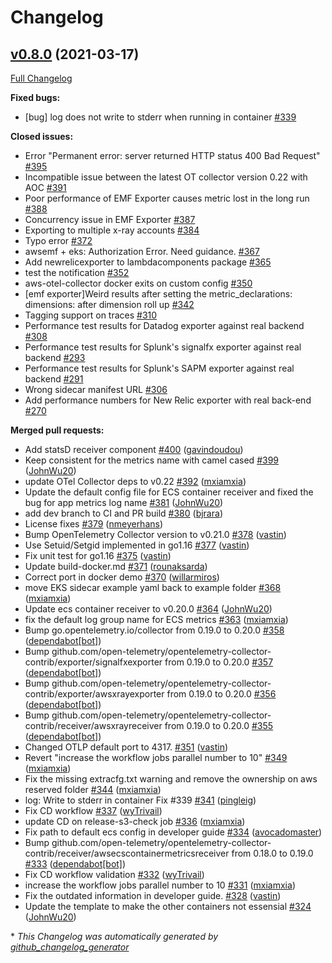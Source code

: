# Changelog

## [v0.8.0](https://github.com/aws-observability/aws-otel-collector/tree/v0.8.0) (2021-03-17)

[Full Changelog](https://github.com/aws-observability/aws-otel-collector/compare/v0.7.0...v0.8.0)

**Fixed bugs:**

- \[bug\] log does not write to stderr when running in container [\#339](https://github.com/aws-observability/aws-otel-collector/issues/339)

**Closed issues:**

- Error "Permanent error: server returned HTTP status 400 Bad Request" [\#395](https://github.com/aws-observability/aws-otel-collector/issues/395)
- Incompatible issue between the latest OT collector version 0.22 with AOC [\#391](https://github.com/aws-observability/aws-otel-collector/issues/391)
- Poor performance of EMF Exporter causes metric lost in the long run [\#388](https://github.com/aws-observability/aws-otel-collector/issues/388)
- Concurrency issue in EMF Exporter [\#387](https://github.com/aws-observability/aws-otel-collector/issues/387)
- Exporting to multiple x-ray accounts [\#384](https://github.com/aws-observability/aws-otel-collector/issues/384)
- Typo error [\#372](https://github.com/aws-observability/aws-otel-collector/issues/372)
- awsemf + eks: Authorization Error. Need guidance. [\#367](https://github.com/aws-observability/aws-otel-collector/issues/367)
- Add newrelicexporter to  lambdacomponents package [\#365](https://github.com/aws-observability/aws-otel-collector/issues/365)
- test the notification [\#352](https://github.com/aws-observability/aws-otel-collector/issues/352)
- aws-otel-collector docker exits on custom config [\#350](https://github.com/aws-observability/aws-otel-collector/issues/350)
- \[emf exporter\]Weird results after setting the metric\_declarations: dimensions: after dimension roll up [\#342](https://github.com/aws-observability/aws-otel-collector/issues/342)
- Tagging support on traces [\#310](https://github.com/aws-observability/aws-otel-collector/issues/310)
-  Performance test results for Datadog exporter against real backend [\#308](https://github.com/aws-observability/aws-otel-collector/issues/308)
- Performance test results for Splunk's signalfx exporter against real backend [\#293](https://github.com/aws-observability/aws-otel-collector/issues/293)
- Performance test results for Splunk's SAPM exporter against real backend [\#291](https://github.com/aws-observability/aws-otel-collector/issues/291)
- Wrong sidecar manifest URL [\#306](https://github.com/aws-observability/aws-otel-collector/issues/306)
- Add performance numbers for New Relic exporter with real back-end [\#270](https://github.com/aws-observability/aws-otel-collector/issues/270)

**Merged pull requests:**

- Add statsD receiver component [\#400](https://github.com/aws-observability/aws-otel-collector/pull/400) ([gavindoudou](https://github.com/gavindoudou))
- Keep consistent for the metrics name with camel cased [\#399](https://github.com/aws-observability/aws-otel-collector/pull/399) ([JohnWu20](https://github.com/JohnWu20))
- update OTel Collector deps to v0.22 [\#392](https://github.com/aws-observability/aws-otel-collector/pull/392) ([mxiamxia](https://github.com/mxiamxia))
- Update the default config file for ECS container receiver and fixed the bug for app metrics log name  [\#381](https://github.com/aws-observability/aws-otel-collector/pull/381) ([JohnWu20](https://github.com/JohnWu20))
- add dev branch to CI and PR build [\#380](https://github.com/aws-observability/aws-otel-collector/pull/380) ([bjrara](https://github.com/bjrara))
- License fixes [\#379](https://github.com/aws-observability/aws-otel-collector/pull/379) ([nmeyerhans](https://github.com/nmeyerhans))
- Bump OpenTelemetry Collector version to v0.21.0 [\#378](https://github.com/aws-observability/aws-otel-collector/pull/378) ([vastin](https://github.com/vastin))
- Use Setuid/Setgid implemented in go1.16 [\#377](https://github.com/aws-observability/aws-otel-collector/pull/377) ([vastin](https://github.com/vastin))
- Fix unit test for go1.16 [\#375](https://github.com/aws-observability/aws-otel-collector/pull/375) ([vastin](https://github.com/vastin))
- Update build-docker.md [\#371](https://github.com/aws-observability/aws-otel-collector/pull/371) ([rounaksarda](https://github.com/rounaksarda))
- Correct port in docker demo [\#370](https://github.com/aws-observability/aws-otel-collector/pull/370) ([willarmiros](https://github.com/willarmiros))
- move EKS sidecar example yaml back to example folder [\#368](https://github.com/aws-observability/aws-otel-collector/pull/368) ([mxiamxia](https://github.com/mxiamxia))
- Update ecs container receiver to v0.20.0 [\#364](https://github.com/aws-observability/aws-otel-collector/pull/364) ([JohnWu20](https://github.com/JohnWu20))
- fix the default log group name for ECS metrics [\#363](https://github.com/aws-observability/aws-otel-collector/pull/363) ([mxiamxia](https://github.com/mxiamxia))
- Bump go.opentelemetry.io/collector from 0.19.0 to 0.20.0 [\#358](https://github.com/aws-observability/aws-otel-collector/pull/358) ([dependabot[bot]](https://github.com/apps/dependabot))
- Bump github.com/open-telemetry/opentelemetry-collector-contrib/exporter/signalfxexporter from 0.19.0 to 0.20.0 [\#357](https://github.com/aws-observability/aws-otel-collector/pull/357) ([dependabot[bot]](https://github.com/apps/dependabot))
- Bump github.com/open-telemetry/opentelemetry-collector-contrib/exporter/awsxrayexporter from 0.19.0 to 0.20.0 [\#356](https://github.com/aws-observability/aws-otel-collector/pull/356) ([dependabot[bot]](https://github.com/apps/dependabot))
- Bump github.com/open-telemetry/opentelemetry-collector-contrib/receiver/awsxrayreceiver from 0.19.0 to 0.20.0 [\#355](https://github.com/aws-observability/aws-otel-collector/pull/355) ([dependabot[bot]](https://github.com/apps/dependabot))
- Changed OTLP default port to 4317. [\#351](https://github.com/aws-observability/aws-otel-collector/pull/351) ([vastin](https://github.com/vastin))
- Revert "increase the workflow jobs parallel number to 10" [\#349](https://github.com/aws-observability/aws-otel-collector/pull/349) ([mxiamxia](https://github.com/mxiamxia))
- Fix the missing extracfg.txt warning and remove the ownership on aws reserved folder [\#344](https://github.com/aws-observability/aws-otel-collector/pull/344) ([mxiamxia](https://github.com/mxiamxia))
- log: Write to stderr in container Fix \#339 [\#341](https://github.com/aws-observability/aws-otel-collector/pull/341) ([pingleig](https://github.com/pingleig))
- Fix CD workflow [\#337](https://github.com/aws-observability/aws-otel-collector/pull/337) ([wyTrivail](https://github.com/wyTrivail))
- update CD on release-s3-check job [\#336](https://github.com/aws-observability/aws-otel-collector/pull/336) ([mxiamxia](https://github.com/mxiamxia))
- Fix path to default ecs config in developer guide [\#334](https://github.com/aws-observability/aws-otel-collector/pull/334) ([avocadomaster](https://github.com/avocadomaster))
- Bump github.com/open-telemetry/opentelemetry-collector-contrib/receiver/awsecscontainermetricsreceiver from 0.18.0 to 0.19.0 [\#333](https://github.com/aws-observability/aws-otel-collector/pull/333) ([dependabot[bot]](https://github.com/apps/dependabot))
- Fix CD workflow validation [\#332](https://github.com/aws-observability/aws-otel-collector/pull/332) ([wyTrivail](https://github.com/wyTrivail))
- increase the workflow jobs parallel number to 10 [\#331](https://github.com/aws-observability/aws-otel-collector/pull/331) ([mxiamxia](https://github.com/mxiamxia))
- Fix the outdated information in developer guide. [\#328](https://github.com/aws-observability/aws-otel-collector/pull/328) ([vastin](https://github.com/vastin))
- Update the template to make the other containers not essensial [\#324](https://github.com/aws-observability/aws-otel-collector/pull/324) ([JohnWu20](https://github.com/JohnWu20))



\* *This Changelog was automatically generated by [github_changelog_generator](https://github.com/github-changelog-generator/github-changelog-generator)*
